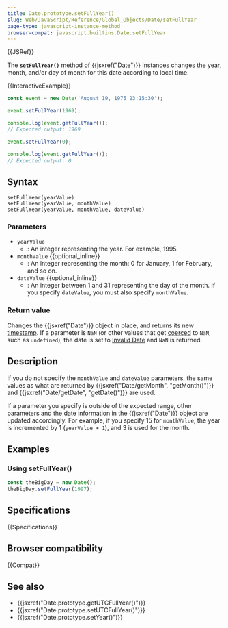 ```yaml
---
title: Date.prototype.setFullYear()
slug: Web/JavaScript/Reference/Global_Objects/Date/setFullYear
page-type: javascript-instance-method
browser-compat: javascript.builtins.Date.setFullYear
---
```


{{JSRef}}

The **`setFullYear()`** method of {{jsxref("Date")}} instances changes the year, month, and/or day of month for this date according to local time.

{{InteractiveExample}}

```js interactive-example
const event = new Date('August 19, 1975 23:15:30');

event.setFullYear(1969);

console.log(event.getFullYear());
// Expected output: 1969

event.setFullYear(0);

console.log(event.getFullYear());
// Expected output: 0

```

## Syntax

```js-nolint
setFullYear(yearValue)
setFullYear(yearValue, monthValue)
setFullYear(yearValue, monthValue, dateValue)
```

### Parameters

- `yearValue`
  - : An integer representing the year. For example, 1995.
- `monthValue` {{optional_inline}}
  - : An integer representing the month: 0 for January, 1 for February, and so on.
- `dateValue` {{optional_inline}}
  - : An integer between 1 and 31 representing the day of the month. If you specify `dateValue`, you must also specify `monthValue`.

### Return value

Changes the {{jsxref("Date")}} object in place, and returns its new [timestamp](/en-US/docs/Web/JavaScript/Reference/Global_Objects/Date#the_epoch_timestamps_and_invalid_date). If a parameter is `NaN` (or other values that get [coerced](/en-US/docs/Web/JavaScript/Reference/Global_Objects/Number#number_coercion) to `NaN`, such as `undefined`), the date is set to [Invalid Date](/en-US/docs/Web/JavaScript/Reference/Global_Objects/Date#the_epoch_timestamps_and_invalid_date) and `NaN` is returned.

## Description

If you do not specify the `monthValue` and `dateValue` parameters, the same values as what are returned by {{jsxref("Date/getMonth", "getMonth()")}} and {{jsxref("Date/getDate", "getDate()")}} are used.

If a parameter you specify is outside of the expected range, other parameters and the date information in the {{jsxref("Date")}} object are updated accordingly. For example, if you specify 15 for `monthValue`, the year is incremented by 1 (`yearValue + 1`), and 3 is used for the month.

## Examples

### Using setFullYear()

```js
const theBigDay = new Date();
theBigDay.setFullYear(1997);
```

## Specifications

{{Specifications}}

## Browser compatibility

{{Compat}}

## See also

- {{jsxref("Date.prototype.getUTCFullYear()")}}
- {{jsxref("Date.prototype.setUTCFullYear()")}}
- {{jsxref("Date.prototype.setYear()")}}
